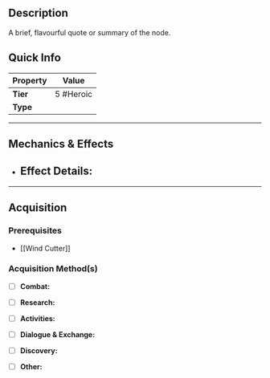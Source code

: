 ## Description
 A brief, flavourful quote or summary of the node.

## Quick Info
| Property | Value     |
| -------- | --------- |
| **Tier** | 5 #Heroic |
| **Type** |           |

---

## Mechanics & Effects
- **Effect Details:**
    - 

---

## Acquisition
### Prerequisites
- [[Wind Cutter]]

### Acquisition Method(s)
- [ ] **Combat:** 
- [ ] **Research:** 
- [ ] **Activities:** 
- [ ] **Dialogue & Exchange:** 
- [ ] **Discovery:** 
- [ ] **Other:** 

